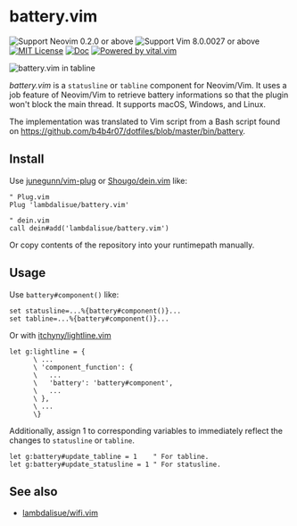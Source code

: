 # battery.vim

![Support Neovim 0.2.0 or above](https://img.shields.io/badge/support-Neovim%200.2.0%20or%20above-green.svg?style=flat-square)
![Support Vim 8.0.0027 or above](https://img.shields.io/badge/support-Vim%208.0.0027%20or%20above-yellowgreen.svg?style=flat-square)
[![MIT License](https://img.shields.io/badge/license-MIT-blue.svg?style=flat-square)](LICENSE)
[![Doc](https://img.shields.io/badge/doc-%3Ah%20battery-orange.svg?style=flat-square)](doc/battery.txt)
[![Powered by vital.vim](https://img.shields.io/badge/powered%20by-vital.vim-80273f.svg?style=flat-square)](https://github.com/vim-jp/vital.vim)

![battery.vim in tabline](https://media.githubusercontent.com/media/lambdalisue/screenshots/master/battery.vim/tabline_with_lightline.png)

_battery.vim_ is a `statusline` or `tabline` component for Neovim/Vim.
It uses a job feature of Neovim/Vim to retrieve battery informations so that the plugin won't block the main thread.
It supports macOS, Windows, and Linux.

The implementation was translated to Vim script from a Bash script found on https://github.com/b4b4r07/dotfiles/blob/master/bin/battery.

## Install

Use [junegunn/vim-plug] or [Shougo/dein.vim] like:

```vim
" Plug.vim
Plug 'lambdalisue/battery.vim'

" dein.vim
call dein#add('lambdalisue/battery.vim')
```

Or copy contents of the repository into your runtimepath manually.

[junegunn/vim-plug]: https://github.com/junegunn/vim-plug
[shougo/dein.vim]: https://github.com/Shougo/dein.vim

## Usage

Use `battery#component()` like:

```vim
set statusline=...%{battery#component()}...
set tabline=...%{battery#component()}...
```

Or with [itchyny/lightline.vim](https://github.com/itchyny/lightline.vim)

```vim
let g:lightline = {
      \ ...
      \ 'component_function': {
      \   ...
      \   'battery': 'battery#component',
      \   ...
      \ },
      \ ...
      \}
```

Additionally, assign 1 to corresponding variables to immediately reflect the
changes to `statusline` or `tabline`.

```vim
let g:battery#update_tabline = 1    " For tabline.
let g:battery#update_statusline = 1 " For statusline.
```

## See also

- [lambdalisue/wifi.vim](https://github.com/lambdalisue/wifi.vim)
